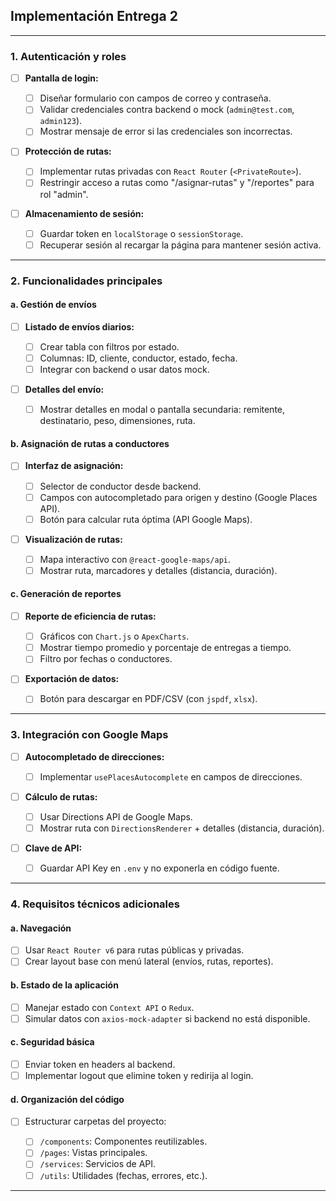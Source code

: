 ## Implementación Entrega 2

---

### **1. Autenticación y roles**

* [ ] **Pantalla de login:**

  * [ ] Diseñar formulario con campos de correo y contraseña.
  * [ ] Validar credenciales contra backend o mock (`admin@test.com`, `admin123`).
  * [ ] Mostrar mensaje de error si las credenciales son incorrectas.
* [ ] **Protección de rutas:**

  * [ ] Implementar rutas privadas con `React Router` (`<PrivateRoute>`).
  * [ ] Restringir acceso a rutas como "/asignar-rutas" y "/reportes" para rol "admin".
* [ ] **Almacenamiento de sesión:**

  * [ ] Guardar token en `localStorage` o `sessionStorage`.
  * [ ] Recuperar sesión al recargar la página para mantener sesión activa.

---

### **2. Funcionalidades principales**

#### a. Gestión de envíos

* [ ] **Listado de envíos diarios:**

  * [ ] Crear tabla con filtros por estado.
  * [ ] Columnas: ID, cliente, conductor, estado, fecha.
  * [ ] Integrar con backend o usar datos mock.
* [ ] **Detalles del envío:**

  * [ ] Mostrar detalles en modal o pantalla secundaria: remitente, destinatario, peso, dimensiones, ruta.

#### b. Asignación de rutas a conductores

* [ ] **Interfaz de asignación:**

  * [ ] Selector de conductor desde backend.
  * [ ] Campos con autocompletado para origen y destino (Google Places API).
  * [ ] Botón para calcular ruta óptima (API Google Maps).
* [ ] **Visualización de rutas:**

  * [ ] Mapa interactivo con `@react-google-maps/api`.
  * [ ] Mostrar ruta, marcadores y detalles (distancia, duración).

#### c. Generación de reportes

* [ ] **Reporte de eficiencia de rutas:**

  * [ ] Gráficos con `Chart.js` o `ApexCharts`.
  * [ ] Mostrar tiempo promedio y porcentaje de entregas a tiempo.
  * [ ] Filtro por fechas o conductores.
* [ ] **Exportación de datos:**

  * [ ] Botón para descargar en PDF/CSV (con `jspdf`, `xlsx`).

---

### **3. Integración con Google Maps**

* [ ] **Autocompletado de direcciones:**

  * [ ] Implementar `usePlacesAutocomplete` en campos de direcciones.
* [ ] **Cálculo de rutas:**

  * [ ] Usar Directions API de Google Maps.
  * [ ] Mostrar ruta con `DirectionsRenderer` + detalles (distancia, duración).
* [ ] **Clave de API:**

  * [ ] Guardar API Key en `.env` y no exponerla en código fuente.

---

### **4. Requisitos técnicos adicionales**

#### a. Navegación

* [ ] Usar `React Router v6` para rutas públicas y privadas.
* [ ] Crear layout base con menú lateral (envíos, rutas, reportes).

#### b. Estado de la aplicación

* [ ] Manejar estado con `Context API` o `Redux`.
* [ ] Simular datos con `axios-mock-adapter` si backend no está disponible.

#### c. Seguridad básica

* [ ] Enviar token en headers al backend.
* [ ] Implementar logout que elimine token y redirija al login.

#### d. Organización del código

* [ ] Estructurar carpetas del proyecto:

  * [ ] `/components`: Componentes reutilizables.
  * [ ] `/pages`: Vistas principales.
  * [ ] `/services`: Servicios de API.
  * [ ] `/utils`: Utilidades (fechas, errores, etc.).

---
